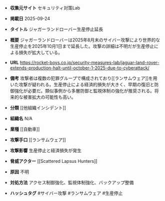 - **収集元サイト**
セキュリティ対策Lab

- **掲載日**
2025-09-24

- **タイトル**
ジャガーランドローバー生産停止延長

- **概要**
ジャガーランドローバーは2025年8月末のサイバー攻撃により世界的な生産停止を2025年10月1日まで延長した。攻撃の詳細は不明だが生産停止による損失が拡大している。

- **URL**
https://rocket-boys.co.jp/security-measures-lab/jaguar-land-rover-extends-production-halt-until-october-1-2025-due-to-cyberattack/

- **備考**
攻撃者は複数の犯罪グループで構成されており[[ランサムウェア]]を用いた攻撃が疑われる。生産停止による経済的損失が大きく、早期の復旧と防御強化が必要だ。類似事例から多層防御と監視体制の強化が推奨される。将来的な被害拡大の可能性も高い。

- **分類**
[[他組織インシデント]]

- **組織名**
N/A

- **業種**
[[自動車]]

- **攻撃手口**
[[ランサムウェア]]

- **攻撃影響**
生産停止と経済損失が発生

- **脅威アクター**
[[Scattered Lapsus Hunters]]

- **原因**
不明

- **対処方法**
アクセス制御強化、監視体制強化、バックアップ整備

- **ハッシュタグ**
#サイバー攻撃 #ランサムウェア #生産停止
